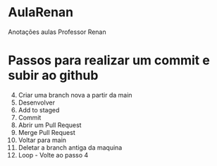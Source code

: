 # AulaRenan
Anotações aulas Professor Renan

# Passos para realizar um commit e subir ao github
4. Criar uma branch nova a partir da main
5. Desenvolver
6. Add to staged
7. Commit
8. Abrir um Pull Request
9. Merge Pull Request
10. Voltar para main
11. Deletar a branch antiga da maquina
12. Loop - Volte ao passo 4